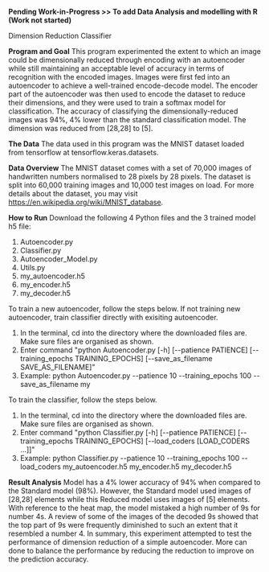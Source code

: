 **Pending Work-in-Progress >> To add Data Analysis and modelling with R (Work not started)**

Dimension Reduction Classifier

**Program and Goal**
This program experimented the extent to which an image could be dimensionally reduced through encoding with an autoencoder while still maintaining an acceptable level of accuracy in terms of recognition with the encoded images. Images were first fed into an autoencoder to achieve a well-trained encode-decode model. The encoder part of the autoencoder was then used to encode the dataset to reduce their dimensions, and they were used to train a softmax model for classification. The accuracy of classifying the dimensionally-reduced images was 94%, 4% lower than the standard classification model. The dimension was reduced from [28,28] to [5].

**The Data**
The data used in this program was the MNIST dataset loaded from tensorflow at tensorflow.keras.datasets.


**Data Overview**
The MNIST dataset comes with a set of 70,000 images of handwritten numbers normalised to 28 pixels by 28 pixels. The dataset is split into 60,000 training images and 10,000 test images on load. For more details about the dataset, you may visit https://en.wikipedia.org/wiki/MNIST_database.


**How to Run**
Download the following 4 Python files and the 3 trained model h5 file:
1. Autoencoder.py
2. Classifier.py
3. Autoencoder_Model.py
4. Utils.py
5. my_autoencoder.h5
6. my_encoder.h5
7. my_decoder.h5
 
To train a new autoencoder, follow the steps below. If not training new autoencoder, train classifier directly with exisiting autoencoder.
1. In the terminal, cd into the directory where the downloaded files are. Make sure files are organised as shown.
2. Enter command "python Autoencoder.py [-h] [--patience PATIENCE] [--training_epochs TRAINING_EPOCHS] [--save_as_filename SAVE_AS_FILENAME]" 
3. Example: python Autoencoder.py --patience 10 --training_epochs 100 --save_as_filename my

To train the classifier, follow the steps below.
1. In the terminal, cd into the directory where the downloaded files are. Make sure files are organised as shown.
2. Enter command "python Classifier.py [-h] [--patience PATIENCE] [--training_epochs TRAINING_EPOCHS] [--load_coders [LOAD_CODERS ...]]" 
3. Example: python Classifier.py --patience 10 --training_epochs 100 --load_coders my_autoencoder.h5 my_encoder.h5 my_decoder.h5


**Result Analysis**
Model has a 4% lower accuracy of 94% when compared to the Standard model (98%). However, the Standard model used images of [28,28] elements while this Reduced model uses images of [5] elements. With reference to the heat map, the model mistaked a high number of 9s for number 4s. A review of some of the images of the decoded 9s showed that the top part of 9s were frequently diminished to such an extent that it resembled a number 4. In summary, this experiment attempted to test the performance of dimension reduction of a simple autoencoder. More can done to balance the performance by reducing the reduction to improve on the prediction accuracy.
